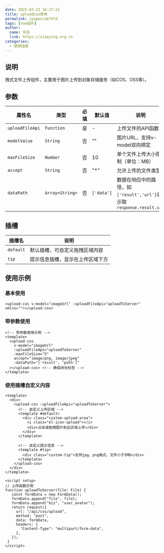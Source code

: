 ```yaml
---
date: 2025-03-23 16:27:21
title: uploadCos使用
permalink: /pages/ab747d
tags: [vue组件]
author:
  name: 华总
  link: https://xiaoying.org.cn
categories:
  - 使用指南
---
```


## 说明

拽式文件上传组件，主要用于图片上传到对象存储服务（如COS、OSS等）。

## 参数

| 属性名        | 类型          | 必填 | 默认值        | 说明                                         |
| ------------- | ------------- | ---- |------------|--------------------------------------------|
| `uploadFileApi` | `Function`      | 是   | -          | 上传文件的API函数                                 |
| `modelValue`    | `String`        | 否   | ""         | 图片URL，支持v-model双向绑定                        |
| `maxFileSize`   | `Number`        | 否   | 10         | 单个文件上传大小限制（单位：MB）                          |
| `accept`        | `String`        | 否   | "*"        | 允许上传的文件类型                 |
| `dataPath`      | `Array<String>` | 否   | `['data']` | 数据在响应中的路径，如`['result','url']`表示取`response.result.url` |


## 插槽

| 插槽名     | 说明               |
|---------|------------------|
| `default` | 默认插槽，可自定义拖拽区域内容  |
| `tip `    | 提示信息插槽，显示在上传区域下方 |


## 使用示例

### 基本使用

```vue
<upload-cos v-model="imageUrl" :uploadFileApi="uploadToServer" xmlns=""></upload-cos>
```

### 带参数使用

```vue
<!-- 带参数使用示例 -->
<template>
  <upload-cos
    v-model="imageUrl"
    :uploadFileApi="uploadToServer"
    :maxFileSize="5"
    accept="image/png, image/jpeg"
    :dataPath="['result', 'path']"
  ></upload-cos> <!-- 确保闭合标签 -->
</template>

```

### 使用插槽自定义内容
```vue
<template>
  <div>
    <upload-cos :uploadFileApi="uploadToServer">
      <!-- 自定义上传区域 -->
      <template #default>
        <div class="custom-upload-area">
          <i class="el-icon-upload"></i>
          <div>点击或拖拽图片到此区域上传</div>
        </div>
      </template>
      
      <!-- 自定义提示信息 -->
      <template #tip>
        <div class="custom-tip">支持jpg、png格式，文件小于5MB</div>
      </template>
    </upload-cos>
  </div>
</template>

<script setup>
// 上传函数示例
function uploadToServer(file: File) {
   const formData = new FormData();
   formData.append("file", file);
   formData.append("biz", "user_avatar");
   return request({
     url: "/api/cos/upload",
     method: "post",
     data: formData,
     headers: {
       "Content-Type": "multipart/form-data",
     },
   });
 }
</script>
```